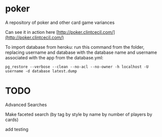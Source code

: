 poker
=====

A repository of poker and other card game variances

Can see it in action here [http://poker.clintcecil.com/](http://poker.clintcecil.com/)


To import database from heroku: run this command from the folder, replacing username and database with the database name and username associated with the app from the database.yml:

    pg_restore --verbose --clean --no-acl --no-owner -h localhost -U username -d database latest.dump


TODO
========
Advanced Searches

Make faceted search (by tag
							by style
							by name
							by number of players
							by cards)
							
add testing

